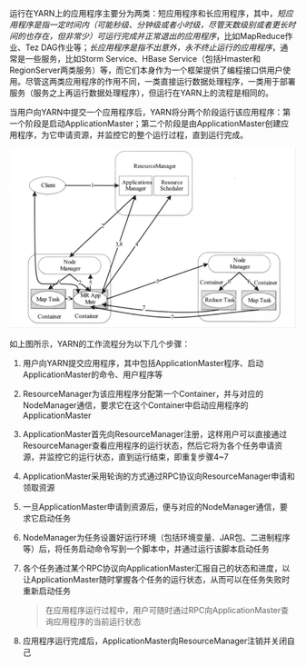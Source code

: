运行在YARN上的应用程序主要分为两类：短应用程序和长应用程序，其中，*短应用程序是指一定时间内（可能秒级、分钟级或者小时级，尽管天数级别或者更长时间的也存在，但非常少）可运行完成并正常退出的应用程序*，比如MapReduce作业、Tez DAG作业等；*长应用程序是指不出意外，永不终止运行的应用程序*，通常是一些服务，比如Storm Service、HBase Service（包括Hmaster和RegionServer两类服务）等，而它们本身作为一个框架提供了编程接口供用户使用。尽管这两类应用程序的作用不同，一类直接运行数据处理程序，一类用于部署服务（服务之上再运行数据处理程序），但运行在YARN上的流程是相同的。

当用户向YARN中提交一个应用程序后，YARN将分两个阶段运行该应用程序：第一个阶段是启动ApplicationMaster；第二个阶段是由ApplicationMaster创建应用程序，为它申请资源，并监控它的整个运行过程，直到运行完成。

![image-20200721113106066](images/image-20200721113106066.png)

如上图所示，YARN的工作流程分为以下几个步骤：

1. 用户向YARN提交应用程序，其中包括ApplicationMaster程序、启动ApplicationMaster的命令、用户程序等
2. ResourceManager为该应用程序分配第一个Container，并与对应的NodeManager通信，要求它在这个Container中启动应用程序的ApplicationMaster
3. ApplicationMaster首先向ResourceManager注册，这样用户可以直接通过ResourceManager查看应用程序的运行状态，然后它将为各个任务申请资源，并监控它的运行状态，直到运行结束，即重复步骤4~7
4. ApplicationMaster采用轮询的方式通过RPC协议向ResourceManager申请和领取资源
5. 一旦ApplicationMaster申请到资源后，便与对应的NodeManager通信，要求它启动任务
6. NodeManager为任务设置好运行环境（包括环境变量、JAR包、二进制程序等）后，将任务启动命令写到一个脚本中，并通过运行该脚本启动任务
7. 各个任务通过某个RPC协议向ApplicationMaster汇报自己的状态和进度，以让ApplicationMaster随时掌握各个任务的运行状态，从而可以在任务失败时重新启动任务
    
    > 在应用程序运行过程中，用户可随时通过RPC向ApplicationMaster查询应用程序的当前运行状态
8. 应用程序运行完成后，ApplicationMaster向ResourceManager注销并关闭自己